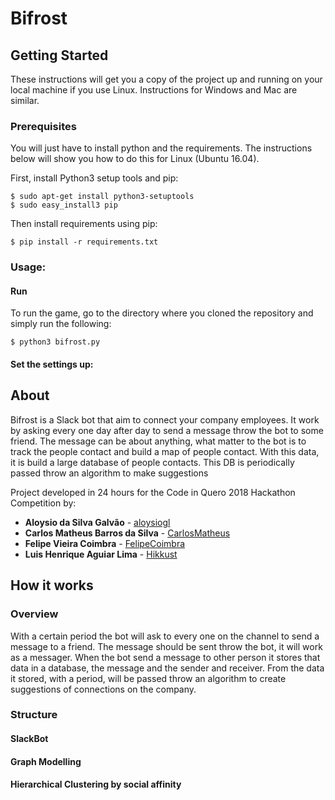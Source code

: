 # Bifrost

## Getting Started

These instructions will get you a copy of the project up and running on your local machine if you use Linux. 
Instructions for Windows and Mac are similar.

### Prerequisites

You will just have to install python and the requirements. The instructions below will show you how to do this for Linux (Ubuntu 16.04).

First, install Python3 setup tools and pip:

```
$ sudo apt-get install python3-setuptools
$ sudo easy_install3 pip
```

Then install requirements using pip:

```
$ pip install -r requirements.txt
```

### Usage:

#### Run

To run the game, go to the directory where you cloned the repository and simply run the following:

```
$ python3 bifrost.py
```

#### Set the settings up:



## About

Bifrost is a Slack bot that aim to connect your company employees.
It work by asking every one day after day to send a message throw the bot to some friend.
The message can be about anything, what matter to the bot is to track the people contact and build a map of people contact.
With this data, it is build a large database of people contacts.
This DB is periodically passed throw an algorithm to make suggestions

Project developed in 24 hours for the Code in Quero 2018 Hackathon Competition by:

* **Aloysio da Silva Galvão** - [aloysiogl](https://github.com/aloysiogl)
* **Carlos Matheus Barros da Silva** - [CarlosMatheus](https://github.com/CarlosMatheus)
* **Felipe Vieira Coimbra** - [FelipeCoimbra](https://github.com/FelipeCoimbra)
* **Luis Henrique Aguiar Lima** - [Hikkust](https://github.com/Hikkust)

## How it works

### Overview

With a certain period the bot will ask to every one on the channel to send a message to a friend.
The message should be sent throw the bot, it will work as a messager.
When the bot send a message to other person it stores that data in a database, the message and the sender and receiver.
From the data it stored, with a period, will be passed throw an algorithm to create suggestions of connections on the company.


### Structure

#### SlackBot

#### Graph Modelling

#### Hierarchical Clustering by social affinity
